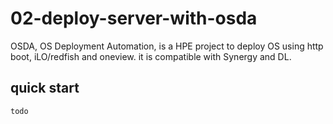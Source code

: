 # 02-deploy-server-with-osda

OSDA, OS Deployment Automation, is a HPE project to deploy OS using http boot, iLO/redfish and oneview. it is compatible with Synergy and DL.

## quick start
```bash
todo
```